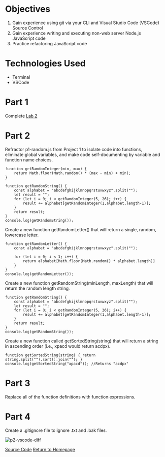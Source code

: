 # Objectives
1. Gain experience using git via your CLI and Visual Studio Code (VSCode) Source Control
2. Gain experience writing and executing non-web server Node.js JavaScript code
3. Practice refactoring JavaScript code

# Technologies Used
- Terminal
- VSCode

# Part 1
Complete [Lab 2](https://pozawa1.github.io/cit281-lab2/)

# Part 2
Refractor p1-random.js from Project 1 to isolate code into functions, eliminate global variables, and make code self-documenting by variable and function name choices.
```
function getRandomInteger(min, max) {
    return Math.floor(Math.random() * (max - min) + min);
}

function getRandomString() {
    const alphabet = "abcdefghijklmnopqrstuvwxyz".split("");
    let result = "";
    for (let i = 0; i < getRandomInteger(5, 26); i++) {
        result += alphabet[getRandomInteger(1,alphabet.length-1)];
    }
    return result; 
}
console.log(getRandomString());
```

Create a new function getRandomLetter() that will return a single, random, lowercase letter.
```
function getRandomLetter() {
    const alphabet = "abcdefghijklmnopqrstuvwxyz".split(""); 
    
    for (let i = 0; i < 1; i++) {
        return alphabet[Math.floor(Math.random() * alphabet.length)]
    }
}
console.log(getRandomLetter());
```

Create a new function getRandomString(minLength, maxLength) that will return the random length string. 
```
function getRandomString() {
    const alphabet = "abcdefghijklmnopqrstuvwxyz".split("");
    let result = "";
    for (let i = 0; i < getRandomInteger(5, 26); i++) {
        result += alphabet[getRandomInteger(1,alphabet.length-1)];
    }
    return result; 
}
console.log(getRandomString());
```

Create a new function called getSortedString(string) that will return a string in ascending order (i.e., xpacd would return acdpx).
```
function getSortedString(string) { return string.split("").sort().join(""); }
console.log(getSortedString("xpacd")); //Returns "acdpx"
```

# Part 3
Replace all of the function definitions with function expressions.

# Part 4
Create a .gitignore file to ignore .txt and .bak files.

![p2-vscode-diff](https://user-images.githubusercontent.com/83732149/120234597-338a5800-c20d-11eb-8f12-44967bbfe450.png)

[Source Code](https://github.com/pozawa1/cit281-p2/blob/main/source-code-p2)
[Return to Homepage](https://pozawa1.github.io/)
